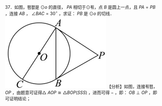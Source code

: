 37．如图，퐴퐶是 $\odot o$ 的直径， $P A$ 相切于⊙푂，点 $B$ 是圆上一点，且 $P A = P B$ ，连接 $A B$ ， $\angle B A C = 3 0 ^ { \circ }$ ，求证： $P B$ 是 $\odot o$ 的切线．
![](<../../qs_image_DB/专题3-6__圆的综合（27类题型）（解析版）/52f89eee44127dec9331ed8184794633d9ddfccdf3a3b571482b563bdd414b55.jpg>)
【分析】如图，连接푂퐵， $O P$ ，由题意可证得△ $A O P \cong \triangle B O P ( S S S )$ ，进而可得 $-$ ，即： $O B \perp O P$ ，即可证明结论；
